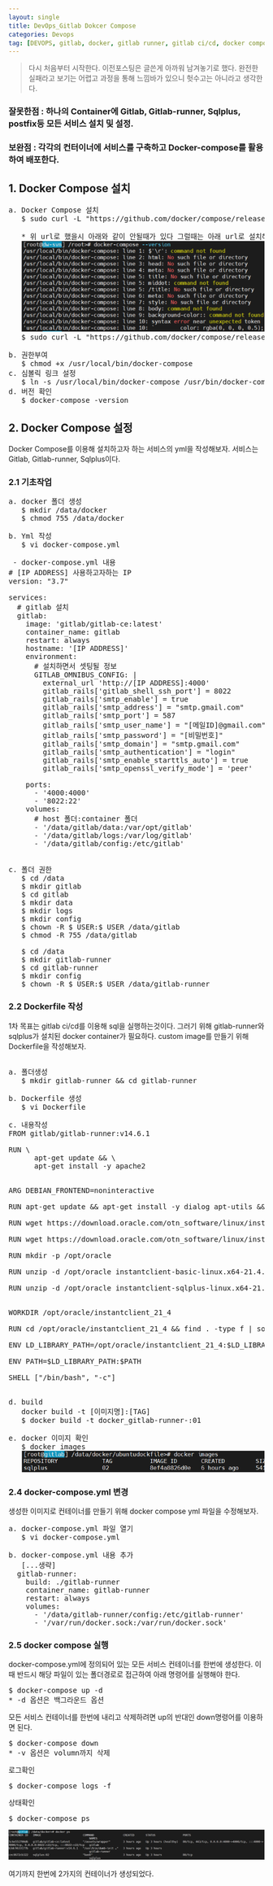 ```yaml
---
layout: single
title: DevOps_Gitlab Dokcer Compose
categories: Devops
tag: [DEVOPS, gitlab, docker, gitlab runner, gitlab ci/cd, docker compose]
---
```


> 다시 처음부터 시작한다. 이전포스팅은 글쓴게 아까워 남겨놓기로 했다. 완전한 실패라고 보기는 어렵고 과정을 통해 느낌바가 있으니
> 헛수고는 아니라고 생각한다.

### 잘못한점 : 하나의 Container에 Gitlab, Gitlab-runner, Sqlplus, postfix등 모든 서비스 설치 및 설정. 
### 보완점 : 각각의 컨터이너에 서비스를 구축하고 Docker-compose를 활용하여 배포한다.


## 1. Docker Compose 설치
<pre>
a. Docker Compose 설치
   $ sudo curl -L "https://github.com/docker/compose/releases/download/1.24.1/docker-compose-$ (uname -s)-$ (uname -m)" -o /usr/local/bin/docker-compose

   * 위 url로 했을시 아래와 같이 안될때가 있다 그럴때는 아래 url로 설치해보자
   <img src="../images/devops/img_41.png"/>
   $ sudo curl -L "https://github.com/docker/compose/releases/download/1.24.0/docker-compose-$(uname -s)-$(uname -m)" -o /usr/local/bin/docker-compose

b. 권한부여
   $ chmod +x /usr/local/bin/docker-compose
c. 심볼릭 링크 설정
   $ ln -s /usr/local/bin/docker-compose /usr/bin/docker-compose
d. 버전 확인
   $ docker-compose -version 
</pre>


## 2. Docker Compose 설정
Docker Compose를 이용해 설치하고자 하는 서비스의 yml을 작성해보자.
서비스는 Gitlab, Gitlab-runner, Sqlplus이다.  

### 2.1 기초작업
<pre>
a. docker 폴더 생성
   $ mkdir /data/docker
   $ chmod 755 /data/docker

b. Yml 작성
   $ vi docker-compose.yml

 - docker-compose.yml 내용
# [IP ADDRESS] 사용하고자하는 IP
version: "3.7"
    
services:
  # gitlab 설치
  gitlab:
    image: 'gitlab/gitlab-ce:latest'
    container_name: gitlab
    restart: always
    hostname: '[IP ADDRESS]'
    environment:
      # 설치하면서 셋팅될 정보
      GITLAB_OMNIBUS_CONFIG: |
        external_url 'http://[IP ADDRESS]:4000'
        gitlab_rails['gitlab_shell_ssh_port'] = 8022
        gitlab_rails['smtp_enable'] = true
        gitlab_rails['smtp_address'] = "smtp.gmail.com"
        gitlab_rails['smtp_port'] = 587
        gitlab_rails['smtp_user_name'] = "[메일ID]@gmail.com"
        gitlab_rails['smtp_password'] = "[비밀번호]"
        gitlab_rails['smtp_domain'] = "smtp.gmail.com"
        gitlab_rails['smtp_authentication'] = "login"
        gitlab_rails['smtp_enable_starttls_auto'] = true
        gitlab_rails['smtp_openssl_verify_mode'] = 'peer'
        
    ports:
      - '4000:4000'
      - '8022:22'
    volumes:
      # host 폴더:container 폴더
      - '/data/gitlab/data:/var/opt/gitlab'
      - '/data/gitlab/logs:/var/log/gitlab'
      - '/data/gitlab/config:/etc/gitlab'


c. 폴더 권한
   $ cd /data
   $ mkdir gitlab
   $ cd gitlab
   $ mkdir data
   $ mkdir logs
   $ mkdir config
   $ chown -R $ USER:$ USER /data/gitlab
   $ chmod -R 755 /data/gitlab
   
   $ cd /data
   $ mkdir gitlab-runner
   $ cd gitlab-runner
   $ mkdir config
   $ chown -R $ USER:$ USER /data/gitlab-runner
</pre>


### 2.2 Dockerfile 작성
1차 목표는 gitlab ci/cd를 이용해 sql을 실행하는것이다. 그러기 위해
gitlab-runner와 sqlplus가 설치된 docker container가 필요하다. custom image를 만들기 위해 Dockerfile을 작성해보자.

<pre>

a. 폴더생성
   $ mkdir gitlab-runner && cd gitlab-runner

b. Dockerfile 생성
   $ vi Dockerfile

c. 내용작성
FROM gitlab/gitlab-runner:v14.6.1

RUN \
      apt-get update && \
      apt-get install -y apache2


ARG DEBIAN_FRONTEND=noninteractive

RUN apt-get update && apt-get install -y dialog apt-utils && apt-get install -y wget && apt-get install -y unzip && apt-get install libaio1 libaio-dev && apt install jsonnet

RUN wget https://download.oracle.com/otn_software/linux/instantclient/214000/instantclient-basic-linux.x64-21.4.0.0.0dbru.zip

RUN wget https://download.oracle.com/otn_software/linux/instantclient/214000/instantclient-sqlplus-linux.x64-21.4.0.0.0dbru.zip

RUN mkdir -p /opt/oracle

RUN unzip -d /opt/oracle instantclient-basic-linux.x64-21.4.0.0.0dbru.zip

RUN unzip -d /opt/oracle instantclient-sqlplus-linux.x64-21.4.0.0.0dbru.zip


WORKDIR /opt/oracle/instantclient_21_4

RUN cd /opt/oracle/instantclient_21_4 && find . -type f | sort

ENV LD_LIBRARY_PATH=/opt/oracle/instantclient_21_4:$LD_LIBRARY_PATH

ENV PATH=$LD_LIBRARY_PATH:$PATH

SHELL ["/bin/bash", "-c"]


d. build
   docker build -t [이미지명]:[TAG]
   $ docker build -t docker_gitlab-runner-:01

e. docker 이미지 확인
   $ docker images
   <img src="../images/devops/img_30.png"/>
</pre>

### 2.4 docker-compose.yml 변경

생성한 이미지로 컨테이너를 만들기 위해 docker compose yml 파일을 수정해보자.

<pre>
a. docker-compose.yml 파일 열기
   $ vi docker-compose.yml

b. docker-compose.yml 내용 추가
   [...생략]
  gitlab-runner:
    build: ./gitlab-runner
    container_name: gitlab-runner
    restart: always
    volumes:
      - '/data/gitlab-runner/config:/etc/gitlab-runner'
      - '/var/run/docker.sock:/var/run/docker.sock'
</pre>

### 2.5 docker compose 실행
docker-compose.yml에 정의되어 있는 모든 서비스 컨테이너를 한번에 생성한다.
이때 반드시 해당 파일이 있는 폴더경로로 접근하여 아래 명령어를 실행해야 한다.
<pre>
$ docker-compose up -d
* -d 옵션은 백그라운드 옵션
</pre>
모든 서비스 컨테이너를 한번에 내리고 삭제하려면 up의 반대인 down명령어를 이용하면 된다.
<pre>
$ docker-compose down
* -v 옵션은 volumn까지 삭제
</pre>
로그확인
<pre>
$ docker-compose logs -f
</pre>
상태확인
<pre>
$ docker-compose ps
</pre>
<img src="../images/devops/img_29.png"/>

여기까지 한번에 2가지의 컨테이너가 생성되었다.


[//]: # (아래 참조링크는 ubuntu 이미지를 만들었을때 내가 겪었던 멘붕을 잘 정리해주신분이 계셔서 남겨두었다.)

[//]: # (>참조 : https://www.popit.kr/%EA%B0%9C%EB%B0%9C%EC%9E%90%EA%B0%80-%EC%B2%98%EC%9D%8C-docker-%EC%A0%91%ED%95%A0%EB%95%8C-%EC%98%A4%EB%8A%94-%EB%A9%98%EB%B6%95-%EB%AA%87%EA%B0%80%EC%A7%80/)

[//]: # (FROM ubuntu:18.04)

[//]: # ()
[//]: # (RUN \\)

[//]: # (      apt-get update && \\)

[//]: # (      apt-get install -y apache2)

[//]: # ()
[//]: # (ARG DEBIAN_FRONTEND=noninteractive)

[//]: # (RUN apt-get update && apt-get install -y dialog apt-utils && apt-get install -y wget && apt-get install -y unzip && apt-get install libaio1 libaio-dev)

[//]: # (RUN wget https://download.oracle.com/otn_software/linux/instantclient/214000/instantclient-basic-linux.x64-21.4.0.0.0dbru.zip)

[//]: # (RUN wget https://download.oracle.com/otn_software/linux/instantclient/214000/instantclient-sqlplus-linux.x64-21.4.0.0.0dbru.zip)

[//]: # (RUN mkdir -p /opt/oracle)

[//]: # (RUN unzip -d /opt/oracle instantclient-basic-linux.x64-21.4.0.0.0dbru.zip)

[//]: # (RUN unzip -d /opt/oracle instantclient-sqlplus-linux.x64-21.4.0.0.0dbru.zip)

[//]: # ()
[//]: # (WORKDIR /opt/oracle/instantclient_21_4)

[//]: # (RUN cd /opt/oracle/instantclient_21_4 && find . -type f | sort)

[//]: # (ENV LD_LIBRARY_PATH=/opt/oracle/instantclient_21_4:$ LD_LIBRARY_PATH)

[//]: # (ENV PATH=$ LD_LIBRARY_PATH:$ PATH)

[//]: # ()
[//]: # (EXPOSE 80)

[//]: # (SHELL ["/bin/bash", "-c"])

[//]: # ()


[//]: # ()


[//]: # (</pre>)

